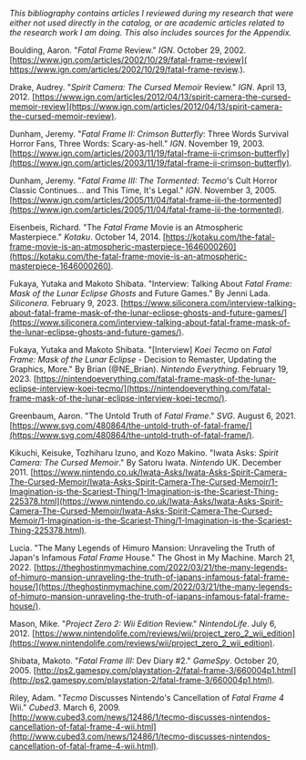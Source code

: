*This bibliography contains articles I reviewed during my research that were either not used directly in the catalog, or are academic articles related to the research work I am doing. This also includes sources for the Appendix.*

Boulding, Aaron. "_Fatal Frame_ Review." _IGN_. October 29, 2002.  [https://www.ign.com/articles/2002/10/29/fatal-frame-review]( https://www.ign.com/articles/2002/10/29/fatal-frame-review.).

Drake, Audrey. "_Spirit Camera: The Cursed Memoir_ Review." _IGN_. April 13, 2012.  [https://www.ign.com/articles/2012/04/13/spirit-camera-the-cursed-memoir-review](https://www.ign.com/articles/2012/04/13/spirit-camera-the-cursed-memoir-review).

Dunham, Jeremy. "_Fatal Frame II: Crimson Butterfly_: Three Words Survival Horror Fans, Three Words: Scary-as-hell." _IGN_. November 19, 2003.  [https://www.ign.com/articles/2003/11/19/fatal-frame-ii-crimson-butterfly](https://www.ign.com/articles/2003/11/19/fatal-frame-ii-crimson-butterfly).

Dunham, Jeremy. "_Fatal Frame III: The Tormented_: _Tecmo_'s Cult Horror Classic Continues... and This Time, It's Legal." _IGN_. November 3, 2005.  [https://www.ign.com/articles/2005/11/04/fatal-frame-iii-the-tormented](https://www.ign.com/articles/2005/11/04/fatal-frame-iii-the-tormented).

Eisenbeis, Richard. "The _Fatal Frame_ Movie is an Atmospheric Masterpiece." _Kotaku_. October 14, 2014.  [https://kotaku.com/the-fatal-frame-movie-is-an-atmospheric-masterpiece-1646000260](https://kotaku.com/the-fatal-frame-movie-is-an-atmospheric-masterpiece-1646000260).

Fukaya, Yutaka and Makoto Shibata. "Interview: Talking About _Fatal Frame: Mask of the Lunar Eclipse Ghosts_ and Future Games." By Jenni Lada. _Siliconera_. February 9, 2023.  [https://www.siliconera.com/interview-talking-about-fatal-frame-mask-of-the-lunar-eclipse-ghosts-and-future-games/](https://www.siliconera.com/interview-talking-about-fatal-frame-mask-of-the-lunar-eclipse-ghosts-and-future-games/).

Fukaya, Yutaka and Makoto Shibata. "\[Interview] _Koei Tecmo_ on _Fatal Frame: Mask of the Lunar Eclipse_ - Decision to Remaster, Updating the Graphics, More." By Brian (@NE_Brian). _Nintendo Everything_. February 19, 2023.  [https://nintendoeverything.com/fatal-frame-mask-of-the-lunar-eclipse-interview-koei-tecmo/](https://nintendoeverything.com/fatal-frame-mask-of-the-lunar-eclipse-interview-koei-tecmo/).

Greenbaum, Aaron. "The Untold Truth of _Fatal Frame_." _SVG_. August 6, 2021.  [https://www.svg.com/480864/the-untold-truth-of-fatal-frame/](https://www.svg.com/480864/the-untold-truth-of-fatal-frame/).

Kikuchi, Keisuke, Tozhiharu Izuno, and Kozo Makino. "Iwata Asks: _Spirit Camera: The Cursed Memoir_." By Satoru Iwata. _Nintendo_ UK. December 2011.  [https://www.nintendo.co.uk/Iwata-Asks/Iwata-Asks-Spirit-Camera-The-Cursed-Memoir/Iwata-Asks-Spirit-Camera-The-Cursed-Memoir/1-Imagination-is-the-Scariest-Thing/1-Imagination-is-the-Scariest-Thing-225378.html](https://www.nintendo.co.uk/Iwata-Asks/Iwata-Asks-Spirit-Camera-The-Cursed-Memoir/Iwata-Asks-Spirit-Camera-The-Cursed-Memoir/1-Imagination-is-the-Scariest-Thing/1-Imagination-is-the-Scariest-Thing-225378.html).

Lucia. "The Many Legends of Himuro Mansion: Unraveling the Truth of Japan's Infamous _Fatal 
Frame_ House." The Ghost in My Machine. March 21, 2022.  [https://theghostinmymachine.com/2022/03/21/the-many-legends-of-himuro-mansion-unraveling-the-truth-of-japans-infamous-fatal-frame-house/](https://theghostinmymachine.com/2022/03/21/the-many-legends-of-himuro-mansion-unraveling-the-truth-of-japans-infamous-fatal-frame-house/).

Mason, Mike. "_Project Zero 2: Wii Edition_ Review." _NintendoLife_. July 6, 2012.  [https://www.nintendolife.com/reviews/wii/project_zero_2_wii_edition](https://www.nintendolife.com/reviews/wii/project_zero_2_wii_edition).

Shibata, Makoto. "_Fatal Frame III:_ Dev Diary \#2." _GameSpy_. October 20, 2005.  [http://ps2.gamespy.com/playstation-2/fatal-frame-3/660004p1.html](http://ps2.gamespy.com/playstation-2/fatal-frame-3/660004p1.html).

Riley, Adam. "_Tecmo_ Discusses Nintendo's Cancellation of _Fatal Frame 4_ Wii." _Cubed3_. March 6, 2009.  [http://www.cubed3.com/news/12486/1/tecmo-discusses-nintendos-cancellation-of-fatal-frame-4-wii.html](http://www.cubed3.com/news/12486/1/tecmo-discusses-nintendos-cancellation-of-fatal-frame-4-wii.html).
